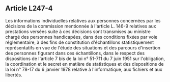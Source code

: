 ## Article L247-4

Les informations individuelles relatives aux personnes concernées par les décisions de la commission
mentionnée à l'article L. 146-9 relatives aux prestations versées suite à ces décisions sont transmises au
ministre chargé des personnes handicapées, dans des conditions fixées par voie réglementaire, à des fins
de constitution d'échantillons statistiquement représentatifs en vue de l'étude des situations et des parcours
d'insertion des personnes figurant dans ces échantillons, dans le respect des dispositions de l'article 7 bis de
la loi n° 51-711 du 7 juin 1951 sur l'obligation, la coordination et le secret en matière de statistiques et des
dispositions de la loi n° 78-17 du 6 janvier 1978 relative à l'informatique, aux fichiers et aux libertés.


